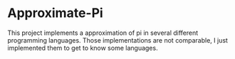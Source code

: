 # Approximate-Pi
This project implements a approximation of pi in several different programming languages.
Those implementations are not comparable, I just implemented them to get to know some languages.

